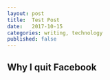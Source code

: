 ```yaml
---
layout: post
title:  Test Post
date:   2017-10-15
categories: writing, technology
published: false
---
```


## Why I quit Facebook
